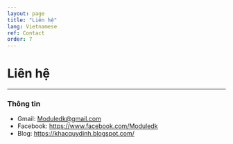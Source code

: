 ```yaml
---
layout: page
title: "Liên hệ"
lang: Vietnamese
ref: Contact
order: 7
---
```

# Liên hệ
---

### Thông tin
* Gmail: Moduledk@gmail.com
* Facebook: https://www.facebook.com/Moduledk
* Blog: https://khacquydinh.blogspot.com/
